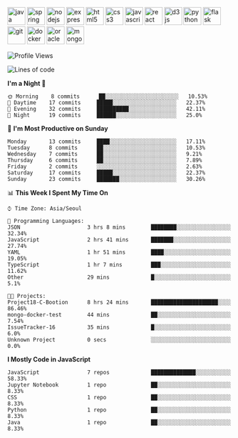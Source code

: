 <p align="left">
    <img src="https://devicons.github.io/devicon/devicon.git/icons/java/java-original-wordmark.svg" alt="java" width="40" height="40"/>
    <img src="https://www.vectorlogo.zone/logos/springio/springio-icon.svg" alt="spring" width="40" height="40"/>
    <img src="https://devicons.github.io/devicon/devicon.git/icons/nodejs/nodejs-original-wordmark.svg" alt="nodejs" width="40" height="40"/>
    <img src="https://devicons.github.io/devicon/devicon.git/icons/express/express-original-wordmark.svg" alt="express" width="40" height="40"/>
    <img src="https://devicons.github.io/devicon/devicon.git/icons/html5/html5-original-wordmark.svg" alt="html5" width="40" height="40"/>
    <img src="https://devicons.github.io/devicon/devicon.git/icons/css3/css3-original-wordmark.svg" alt="css3" width="40" height="40"/>
    <img src="https://devicons.github.io/devicon/devicon.git/icons/javascript/javascript-original.svg" alt="javascript" width="40" height="40"/>
    <img src="https://devicons.github.io/devicon/devicon.git/icons/react/react-original-wordmark.svg" alt="react" width="40" height="40"/>
    <img src="https://devicons.github.io/devicon/devicon.git/icons/d3js/d3js-original.svg" alt="d3js" width="40" height="40"/>
    <img src="https://devicons.github.io/devicon/devicon.git/icons/python/python-original.svg" alt="python" width="40" height="40"/>
    <img src="https://www.vectorlogo.zone/logos/pocoo_flask/pocoo_flask-icon.svg" alt="flask" width="40" height="40"/>
    <img src="https://www.vectorlogo.zone/logos/git-scm/git-scm-icon.svg" alt="git" width="40" height="40"/>
    <img src="https://devicons.github.io/devicon/devicon.git/icons/docker/docker-original-wordmark.svg" alt="docker" width="40" height="40"/>
    <img src="https://devicons.github.io/devicon/devicon.git/icons/oracle/oracle-original.svg" alt="oracle" width="40" height="40"/>
    <img src="https://devicons.github.io/devicon/devicon.git/icons/mongodb/mongodb-original-wordmark.svg" alt="mongodb" width="40" height="40"/>
</p>

<!--START_SECTION:waka-->
![Profile Views](http://img.shields.io/badge/Profile%20Views-2-blue)

![Lines of code](https://img.shields.io/badge/From%20Hello%20World%20I%27ve%20Written-638964%20lines%20of%20code-blue)

**I'm a Night 🦉** 

```text
🌞 Morning    8 commits      ██░░░░░░░░░░░░░░░░░░░░░░░   10.53% 
🌆 Daytime    17 commits     █████░░░░░░░░░░░░░░░░░░░░   22.37% 
🌃 Evening    32 commits     ██████████░░░░░░░░░░░░░░░   42.11% 
🌙 Night      19 commits     ██████░░░░░░░░░░░░░░░░░░░   25.0%

```
📅 **I'm Most Productive on Sunday** 

```text
Monday       13 commits     ████░░░░░░░░░░░░░░░░░░░░░   17.11% 
Tuesday      8 commits      ██░░░░░░░░░░░░░░░░░░░░░░░   10.53% 
Wednesday    7 commits      ██░░░░░░░░░░░░░░░░░░░░░░░   9.21% 
Thursday     6 commits      ██░░░░░░░░░░░░░░░░░░░░░░░   7.89% 
Friday       2 commits      ░░░░░░░░░░░░░░░░░░░░░░░░░   2.63% 
Saturday     17 commits     █████░░░░░░░░░░░░░░░░░░░░   22.37% 
Sunday       23 commits     ███████░░░░░░░░░░░░░░░░░░   30.26%

```


📊 **This Week I Spent My Time On** 

```text
⌚︎ Time Zone: Asia/Seoul

💬 Programming Languages: 
JSON                     3 hrs 8 mins        ████████░░░░░░░░░░░░░░░░░   32.34% 
JavaScript               2 hrs 41 mins       ███████░░░░░░░░░░░░░░░░░░   27.74% 
YAML                     1 hr 51 mins        ████░░░░░░░░░░░░░░░░░░░░░   19.05% 
TypeScript               1 hr 7 mins         ███░░░░░░░░░░░░░░░░░░░░░░   11.62% 
Other                    29 mins             █░░░░░░░░░░░░░░░░░░░░░░░░   5.1%

🐱‍💻 Projects: 
Project18-C-Bootion      8 hrs 24 mins       █████████████████████░░░░   86.46% 
mongo-docker-test        44 mins             ██░░░░░░░░░░░░░░░░░░░░░░░   7.54% 
IssueTracker-16          35 mins             █░░░░░░░░░░░░░░░░░░░░░░░░   6.0% 
Unknown Project          0 secs              ░░░░░░░░░░░░░░░░░░░░░░░░░   0.0%

```

**I Mostly Code in JavaScript** 

```text
JavaScript               7 repos             ██████████████░░░░░░░░░░░   58.33% 
Jupyter Notebook         1 repo              ██░░░░░░░░░░░░░░░░░░░░░░░   8.33% 
CSS                      1 repo              ██░░░░░░░░░░░░░░░░░░░░░░░   8.33% 
Python                   1 repo              ██░░░░░░░░░░░░░░░░░░░░░░░   8.33% 
Java                     1 repo              ██░░░░░░░░░░░░░░░░░░░░░░░   8.33%

```



<!--END_SECTION:waka-->
